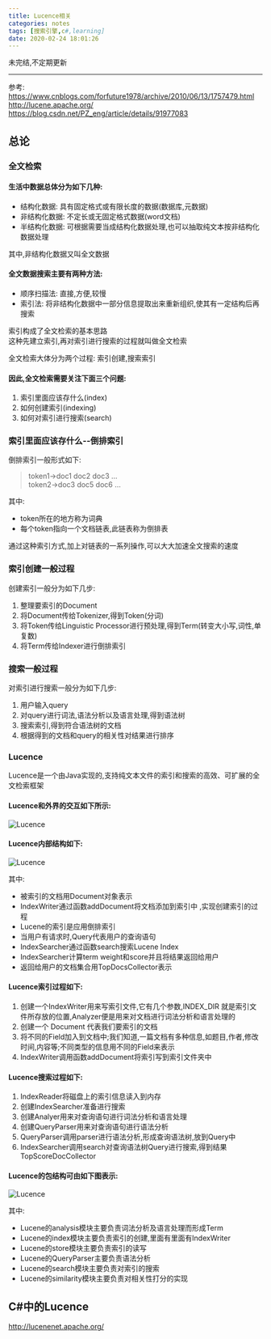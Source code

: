 ```yaml
---
title: Lucence相关
categories: notes
tags: [搜索引擎,c#,learning]
date: 2020-02-24 18:01:26
---
```


未完结,不定期更新

---

参考:  
<https://www.cnblogs.com/forfuture1978/archive/2010/06/13/1757479.html>  
<http://lucene.apache.org/>  
<https://blog.csdn.net/PZ_eng/article/details/91977083>

## 总论

### 全文检索

#### 生活中数据总体分为如下几种:  
* 结构化数据: 具有固定格式或有限长度的数据(数据库,元数据)
* 非结构化数据: 不定长或无固定格式数据(word文档)
* 半结构化数据: 可根据需要当成结构化数据处理,也可以抽取纯文本按非结构化数据处理  

其中,非结构化数据又叫全文数据

#### 全文数据搜索主要有两种方法:
* 顺序扫描法: 直接,方便,较慢
* 索引法: 将非结构化数据中一部分信息提取出来重新组织,使其有一定结构后再搜索  
 
索引构成了全文检索的基本思路  
这种先建立索引,再对索引进行搜索的过程就叫做全文检索

全文检索大体分为两个过程: 索引创建,搜索索引

#### 因此,全文检索需要关注下面三个问题:
1. 索引里面应该存什么(index)
2. 如何创建索引(indexing)
3. 如何对索引进行搜索(search)

### 索引里面应该存什么--倒排索引

倒排索引一般形式如下:
> token1->doc1 doc2 doc3 ...  
> token2->doc3 doc5 doc6 ...

其中:
* token所在的地方称为词典
* 每个token指向一个文档链表,此链表称为倒排表

通过这种索引方式,加上对链表的一系列操作,可以大大加速全文搜索的速度

### 索引创建一般过程

创建索引一般分为如下几步:
1. 整理要索引的Document
2. 将Document传给Tokenizer,得到Token(分词)
3. 将Token传给Linguistic Processor进行预处理,得到Term(转变大小写,词性,单复数)
4. 将Term传给Indexer进行倒排索引

### 搜索一般过程

对索引进行搜索一般分为如下几步:
1. 用户输入query
2. 对query进行词法,语法分析以及语言处理,得到语法树
3. 搜索索引,得到符合语法树的文档
4. 根据得到的文档和query的相关性对结果进行排序

### Lucence

Lucence是一个由Java实现的,支持纯文本文件的索引和搜索的高效、可扩展的全文检索框架

#### Lucence和外界的交互如下所示:  
![Lucence](Lucence0.png)

#### Lucence内部结构如下:  
![Lucence](Lucence1.png)

其中:
* 被索引的文档用Document对象表示  
* IndexWriter通过函数addDocument将文档添加到索引中 ,实现创建索引的过程  
* Lucene的索引是应用倒排索引  
* 当用户有请求时,Query代表用户的查询语句  
* IndexSearcher通过函数search搜索Lucene Index  
* IndexSearcher计算term weight和score并且将结果返回给用户
* 返回给用户的文档集合用TopDocsCollector表示  

#### Lucence索引过程如下:
1. 创建一个IndexWriter用来写索引文件,它有几个参数,INDEX_DIR 就是索引文件所存放的位置,Analyzer便是用来对文档进行词法分析和语言处理的 
2. 创建一个 Document 代表我们要索引的文档 
3. 将不同的Field加入到文档中;我们知道,一篇文档有多种信息,如题目,作者,修改时间,内容等;不同类型的信息用不同的Field来表示  
4. IndexWriter调用函数addDocument将索引写到索引文件夹中 　

#### Lucence搜索过程如下:
1. IndexReader将磁盘上的索引信息读入到内存
2. 创建IndexSearcher准备进行搜索  
3. 创建Analyer用来对查询语句进行词法分析和语言处理 
4. 创建QueryParser用来对查询语句进行语法分析 
5. QueryParser调用parser进行语法分析,形成查询语法树,放到Query中  
6. IndexSearcher调用search对查询语法树Query进行搜索,得到结果TopScoreDocCollector

#### Lucence的包结构可由如下图表示:
![Lucence](Lucence2.png)

其中:
* Lucene的analysis模块主要负责词法分析及语言处理而形成Term  
* Lucene的index模块主要负责索引的创建,里面有里面有IndexWriter
* Lucene的store模块主要负责索引的读写
* Lucene的QueryParser主要负责语法分析
* Lucene的search模块主要负责对索引的搜索
* Lucene的similarity模块主要负责对相关性打分的实现  

## C#中的Lucence

<http://lucenenet.apache.org/>











